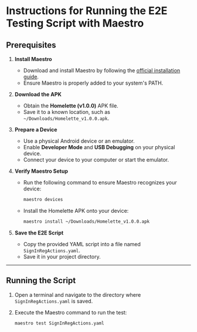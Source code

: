 # Instructions for Running the E2E Testing Script with Maestro

## Prerequisites

1. **Install Maestro**

   - Download and install Maestro by following the [official installation guide](https://maestro.mobile.dev/getting-started/installing-maestro).
   - Ensure Maestro is properly added to your system's PATH.

2. **Download the APK**

   - Obtain the **Homelette (v1.0.0)** APK file.
   - Save it to a known location, such as `~/Downloads/Homelette_v1.0.0.apk`.

3. **Prepare a Device**

   - Use a physical Android device or an emulator.
   - Enable **Developer Mode** and **USB Debugging** on your physical device.
   - Connect your device to your computer or start the emulator.

4. **Verify Maestro Setup**

   - Run the following command to ensure Maestro recognizes your device:
     ```bash
     maestro devices
     ```
   - Install the Homelette APK onto your device:
     ```bash
     maestro install ~/Downloads/Homelette_v1.0.0.apk
     ```

5. **Save the E2E Script**
   - Copy the provided YAML script into a file named `SignInRegActions.yaml`.
   - Save it in your project directory.

---

## Running the Script

1. Open a terminal and navigate to the directory where `SignInRegActions.yaml` is saved.

2. Execute the Maestro command to run the test:
   ```bash
   maestro test SignInRegActions.yaml
   ```
